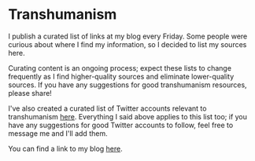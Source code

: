 # Transhumanism

I publish a curated list of links at my blog every Friday.  Some people were curious about where I find my information, so I decided to list my sources here. 

Curating content is an ongoing process; expect these lists to change frequently as I find higher-quality sources and eliminate lower-quality sources.  If you have any suggestions for good transhumanism resources, please share!

I've also created a curated list of Twitter accounts relevant to transhumanism [here](https://twitter.com/i/lists/1474061794595512328?s=20&t=6-5PnnmoYcQ34W5Dwy_sGw).  Everything I said above applies to this list too; if you have any suggestions for good Twitter accounts to follow, feel free to message me and I'll add them.

You can find a link to my blog [here](https://mordred.substack.com/).
